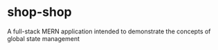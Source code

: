 # shop-shop
A full-stack MERN application intended to demonstrate the concepts of global state management
